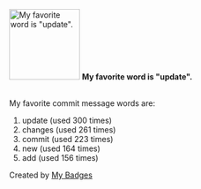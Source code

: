 <img src="https://my-badges.github.io/my-badges/favorite-word.png" alt="My favorite word is &quot;update&quot;." title="My favorite word is &quot;update&quot;." width="128">
<strong>My favorite word is &quot;update&quot;.</strong>
<br><br>

My favorite commit message words are:

1. update (used 300 times)
2. changes (used 261 times)
3. commit (used 223 times)
4. new (used 164 times)
5. add (used 156 times)


Created by <a href="https://github.com/my-badges/my-badges">My Badges</a>